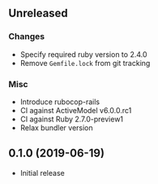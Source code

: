 ## Unreleased

### Changes

* Specify required ruby version to 2.4.0
* Remove `Gemfile.lock` from git tracking

### Misc

* Introduce rubocop-rails
* CI against ActiveModel v6.0.0.rc1
* CI against Ruby 2.7.0-preview1
* Relax bundler version


## 0.1.0 (2019-06-19)

* Initial release
